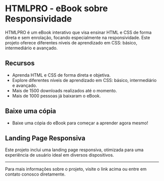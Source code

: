 # HTMLPRO - eBook sobre Responsividade

HTMLPRO é um eBook interativo que visa ensinar HTML e CSS de forma direta e sem enrolação, focando especialmente na responsividade. Este projeto oferece diferentes níveis de aprendizado em CSS: básico, intermediário e avançado.

## Recursos

- Aprenda HTML e CSS de forma direta e objetiva.
- Explore diferentes níveis de aprendizado em CSS: básico, intermediário e avançado.
- Mais de 1500 downloads realizados até o momento.
- Mais de 1000 pessoas já baixaram o eBook.

## Baixe uma cópia

- Baixe uma cópia do eBook para começar a aprender agora mesmo!

## Landing Page Responsiva

Este projeto inclui uma landing page responsiva, otimizada para uma experiência de usuário ideal em diversos dispositivos.

---

Para mais informações sobre o projeto, visite o link acima ou entre em contato conosco diretamente.
